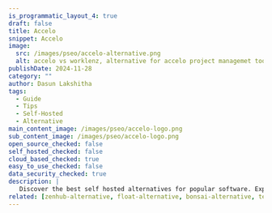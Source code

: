 ```yaml
---
is_programmatic_layout_4: true
draft: false
title: Accelo
snippet: Accelo
image:
  src: /images/pseo/accelo-alternative.png
  alt: accelo vs worklenz, alternative for accelo project managemet tool, task management, resource management, productivity, self-hosted
publishDate: 2024-11-28
category: ""
author: Dasun Lakshitha
tags:
  - Guide
  - Tips
  - Self-Hosted
  - Alternative
main_content_image: /images/pseo/accelo-logo.png
sub_content_image: /images/pseo/accelo-logo.png
open_source_checked: false
self_hosted_checked: false
cloud_based_checked: true
easy_to_use_checked: false
data_security_checked: true
description: |
   Discover the best self hosted alternatives for popular software. Explore our comprehensive guides and find the perfect solution for your needs today.
related: [zenhub-alternative, float-alternative, bonsai-alternative, teamwork-alternative]
---
```

